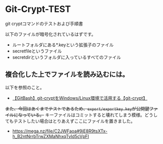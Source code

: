 # Git-Crypt-TEST
git cryptコマンドのテストおよび手順書

以下のファイルが暗号化されているはずです。
* ルートフォルダにある*.keyという拡張子のファイル
* secretfileというファイル
* secretdirというフォルダに入っているすべてのファイル

## 複合化した上でファイルを読み込むには。
以下を参照のこと。
* [【GitBash】git-cryptをWindows/Linux環境で活用する【git-crypt】](https://qiita.com/tmiki/items/5d403025b1f5536423b4)

~~また、今回はあくまでテストであるため、`export/exportkey.key`が公開鍵ファイルになっている。~~
キーファイルはコミットすると壊れてしまう模様。どうしてもテストしたい場合はとりあえずここにファイルを置きました。
* https://mega.nz/file/C2JWFaoa#9jE8R9tsXTx-h_B2ntNrrbTrwZXMaNhxqTvId5cVpFI